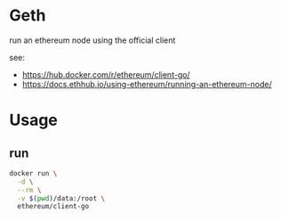 # Geth

run an ethereum node using the official client

see:
+ https://hub.docker.com/r/ethereum/client-go/
+ https://docs.ethhub.io/using-ethereum/running-an-ethereum-node/

# Usage

## run

```bash
docker run \
  -d \
  --rm \
  -v $(pwd)/data:/root \
  ethereum/client-go
```
